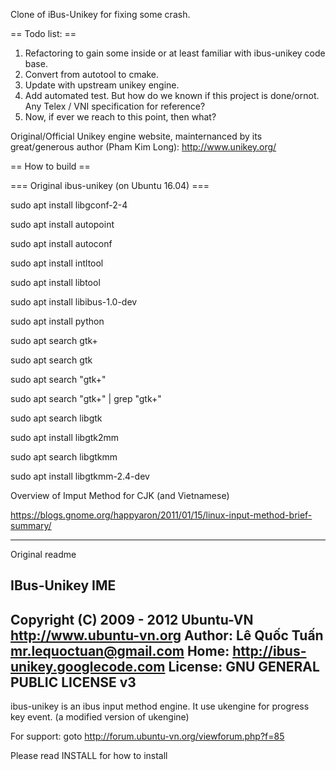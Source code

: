 Clone of iBus-Unikey for fixing some crash.

== Todo list: ==
1. Refactoring to gain some inside or at least familiar with ibus-unikey code base.
2. Convert from autotool to cmake.
3. Update with upstream unikey engine.
4. Add automated test. But how do we known if this project is done/ornot. Any Telex / VNI specification for reference?
5. Now, if ever we reach to this point, then what?

Original/Official Unikey engine website, mainternanced by its great/generous author (Pham Kim Long): http://www.unikey.org/

== How to build ==

=== Original ibus-unikey (on Ubuntu 16.04) ===

sudo apt install libgconf-2-4

sudo apt install autopoint

sudo apt install autoconf

sudo apt install intltool

sudo apt install libtool

sudo apt install libibus-1.0-dev

sudo apt install python

sudo apt search gtk+

sudo apt search gtk

sudo apt search "gtk+"

sudo apt search "gtk+" | grep "gtk+"

sudo apt search libgtk

sudo apt install libgtk2mm

sudo apt search  libgtkmm

sudo apt install libgtkmm-2.4-dev

Overview of Imput Method for CJK (and Vietnamese)

https://blogs.gnome.org/happyaron/2011/01/15/linux-input-method-brief-summary/

-----------------------------------------------------------------------
Original readme

IBus-Unikey IME
---------------
Copyright (C) 2009 - 2012 Ubuntu-VN <http://www.ubuntu-vn.org>
Author: Lê Quốc Tuấn <mr.lequoctuan@gmail.com>
Home: http://ibus-unikey.googlecode.com
License: GNU GENERAL PUBLIC LICENSE v3
---------------------------------------------
ibus-unikey is an ibus input method engine.
It use ukengine for progress key event.
(a modified version of ukengine)

For support: goto http://forum.ubuntu-vn.org/viewforum.php?f=85

Please read INSTALL for how to install

